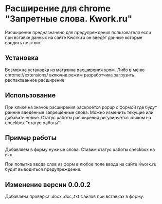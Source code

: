 # Расширение для chrome "Запретные слова. Kwork.ru"

Расширение предназначено для предупреждения пользователя если при вставке данных на сайте Kwork.ru 
он введёт данные которые вводить не стоит.

## Установка

Возможна установка из магазина расширения хром.
Либо в меню chrome://extensions/ включив режим разработчика загрузить распакованное расширение.

## Использование

При клике на значок расширения раскроется popup с формой где будут ранние введённые запрещённые слова.
Можно изменить текущие или добавить новые.
Статус работы расширения регулируется кликом на checkbox "статус работы".

## Пример работы

Добавляем в форму нужные слова.
Ставим статус работы checkbox на вкл.

При попытке ввода слов из форм в любое поле ввода на сайте Kwork.ru будит выводиться предупреждение.

## Изменение версии 0.0.0.2
Добавлена проверка .docx,.doc,.txt файлов при вставках в форму.